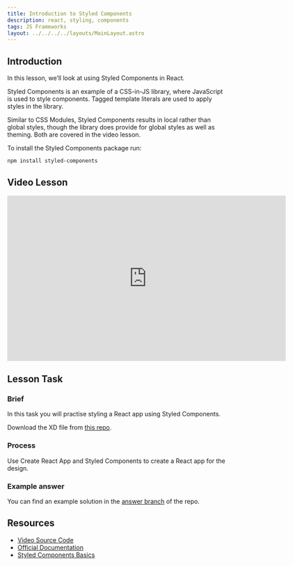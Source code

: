 ```yaml
---
title: Introduction to Styled Components
description: react, styling, components
tags: JS Frameworks
layout: ../../../../layouts/MainLayout.astro
---
```


## Introduction

In this lesson, we’ll look at using Styled Components in React.

Styled Components is an example of a CSS-in-JS library, where JavaScript is used to style components. Tagged template literals are used to apply styles in the library.

Similar to CSS Modules, Styled Components results in local rather than global styles, though the library does provide for global styles as well as theming. Both are covered in the video lesson.

To install the Styled Components package run:

```bash
npm install styled-components
```

## Video Lesson

<iframe src="https://player.vimeo.com/video/437837847" width="640" height="380" frameborder="0" allow="autoplay; fullscreen" allowfullscreen=""></iframe>

## Lesson Task

### Brief

In this task you will practise styling a React app using Styled Components.

Download the XD file from [this repo](https://github.com/NoroffFEU/styled-components-introduction-lesson-task).

### Process

Use Create React App and Styled Components to create a React app for the design.

### Example answer

You can find an example solution in the [answer branch](https://github.com/NoroffFEU/styled-components-introduction-lesson-task/tree/answer) of the repo.

## Resources

- [Video Source Code](https://github.com/NoroffFEU/styled-components-introduction)
- [Official Documentation](https://styled-components.com/docs)
- [Styled Components Basics](https://styled-components.com/docs/basics)
